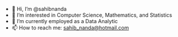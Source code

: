 - 👋 Hi, I’m @sahibnanda
- 👀 I’m interested in Computer Science, Mathematics, and Statistics
- 🌱 I’m currently employed as a Data Analytic 
- 📫 How to reach me: sahib_nanda@hotmail.com

<!---
sahibnanda/sahibnanda is a ✨ special ✨ repository because its `README.md` (this file) appears on your GitHub profile.
You can click the Preview link to take a look at your changes.
--->
